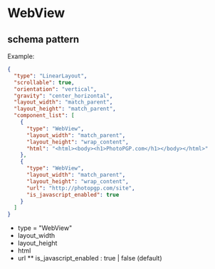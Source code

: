 # WebView
## schema pattern

Example:
```json
{
  "type": "LinearLayout",
  "scrollable": true,
  "orientation": "vertical",
  "gravity": "center_horizontal",
  "layout_width": "match_parent",
  "layout_height": "match_parent",
  "component_list": [
    {
      "type": "WebView",
      "layout_width": "match_parent",
      "layout_height": "wrap_content",
      "html": "<html><body><h1>PhotoPGP.com</h1></body></html>"
    },
    {
      "type": "WebView",
      "layout_width": "match_parent",
      "layout_height": "wrap_content",
      "url": "http://photopgp.com/site",
      "is_javascript_enabled": true
    }
  ]
}
```


* type = "WebView"
* layout_width
* layout_height
* html
* url
** is_javascript_enabled : true | false (default)





